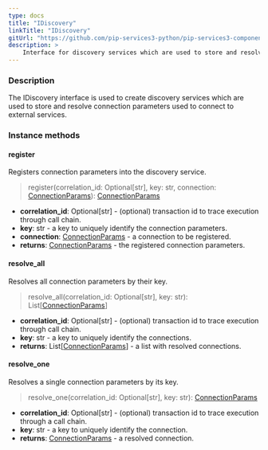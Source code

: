 ```yaml
---
type: docs
title: "IDiscovery"
linkTitle: "IDiscovery"
gitUrl: "https://github.com/pip-services3-python/pip-services3-components-python"
description: >
    Interface for discovery services which are used to store and resolve connection parameters to connect to external services.
---
```


### Description

The IDiscovery interface is used to create discovery services which are used to store and resolve connection parameters used to connect to external services.

### Instance methods

#### register
Registers connection parameters into the discovery service.

>  register(correlation_id: Optional[str], key: str, connection: [ConnectionParams](../connection_params)): [ConnectionParams](../connection_params)

- **correlation_id**: Optional[str] - (optional) transaction id to trace execution through call chain.
- **key**: str - a key to uniquely identify the connection parameters.
- **connection**: [ConnectionParams](../connection_params) - a connection to be registered.
- **returns**: [ConnectionParams](../connection_params) - the registered connection parameters.


#### resolve_all
Resolves all connection parameters by their key.

>  resolve_all(correlation_id: Optional[str], key: str): List[[ConnectionParams](../connection_params)]

- **correlation_id**: Optional[str] - (optional) transaction id to trace execution through call chain.
- **key**: str - a key to uniquely identify the connections.
- **returns**: List[[ConnectionParams](../connection_params)] - a list with resolved connections.


#### resolve_one
Resolves a single connection parameters by its key.

>  resolve_one(correlation_id: Optional[str], key: str): [ConnectionParams](../connection_params)

- **correlation_id**: Optional[str] - (optional) transaction id to trace execution through a call chain.
- **key**: str - a key to uniquely identify the connection.
- **returns**: [ConnectionParams](../connection_params) - a resolved connection.
